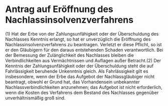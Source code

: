 # Antrag auf Eröffnung des Nachlassinsolvenzverfahrens

(1) Hat der Erbe von der Zahlungsunfähigkeit oder der Überschuldung des Nachlasses Kenntnis erlangt, so hat er unverzüglich die Eröffnung des Nachlassinsolvenzverfahrens zu beantragen. Verletzt er diese Pflicht, so ist er den Gläubigern für den daraus entstehenden Schaden verantwortlich. Bei der Bemessung der Zulänglichkeit des Nachlasses bleiben die Verbindlichkeiten aus Vermächtnissen und Auflagen außer Betracht.(2) Der Kenntnis der Zahlungsunfähigkeit oder der Überschuldung steht die auf Fahrlässigkeit beruhende Unkenntnis gleich. Als Fahrlässigkeit gilt es insbesondere, wenn der Erbe das Aufgebot der Nachlassgläubiger nicht beantragt, obwohl er Grund hat, das Vorhandensein unbekannter Nachlassverbindlichkeiten anzunehmen; das Aufgebot ist nicht erforderlich, wenn die Kosten des Verfahrens dem Bestand des Nachlasses gegenüber unverhältnismäßig groß sind. 

